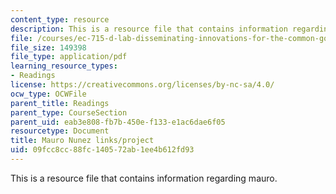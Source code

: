 ```yaml
---
content_type: resource
description: This is a resource file that contains information regarding mauro.
file: /courses/ec-715-d-lab-disseminating-innovations-for-the-common-good-spring-2007/09fcc8cc88fc140572ab1ee4b612fd93_MITEC_715S07_mauro.pdf
file_size: 149398
file_type: application/pdf
learning_resource_types:
- Readings
license: https://creativecommons.org/licenses/by-nc-sa/4.0/
ocw_type: OCWFile
parent_title: Readings
parent_type: CourseSection
parent_uid: eab3e808-fb7b-450e-f133-e1ac6dae6f05
resourcetype: Document
title: Mauro Nunez links/project
uid: 09fcc8cc-88fc-1405-72ab-1ee4b612fd93
---
```

This is a resource file that contains information regarding mauro.